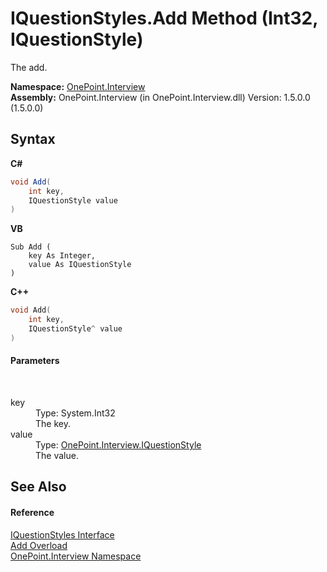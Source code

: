 # IQuestionStyles.Add Method (Int32, IQuestionStyle)
 

The add.

**Namespace:**&nbsp;<a href="N_OnePoint_Interview">OnePoint.Interview</a><br />**Assembly:**&nbsp;OnePoint.Interview (in OnePoint.Interview.dll) Version: 1.5.0.0 (1.5.0.0)

## Syntax

**C#**<br />
``` C#
void Add(
	int key,
	IQuestionStyle value
)
```

**VB**<br />
``` VB
Sub Add ( 
	key As Integer,
	value As IQuestionStyle
)
```

**C++**<br />
``` C++
void Add(
	int key, 
	IQuestionStyle^ value
)
```


#### Parameters
&nbsp;<dl><dt>key</dt><dd>Type: System.Int32<br />The key.</dd><dt>value</dt><dd>Type: <a href="T_OnePoint_Interview_IQuestionStyle">OnePoint.Interview.IQuestionStyle</a><br />The value.</dd></dl>

## See Also


#### Reference
<a href="T_OnePoint_Interview_IQuestionStyles">IQuestionStyles Interface</a><br /><a href="Overload_OnePoint_Interview_IQuestionStyles_Add">Add Overload</a><br /><a href="N_OnePoint_Interview">OnePoint.Interview Namespace</a><br />